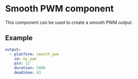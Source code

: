 # Smooth PWM component

This component can be used to create a smooth PWM output.

## Example

```yaml
output:
  - platform: smooth_pwm
    id: my_pwm
    pin: 12
    duration: 5000
    deadzone: 63
```
